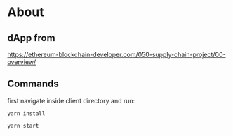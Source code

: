 # About

## dApp from

https://ethereum-blockchain-developer.com/050-supply-chain-project/00-overview/

## Commands

first navigate inside client directory and run:

```
yarn install
```
```
yarn start
```
